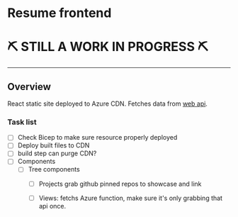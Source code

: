 # Resume frontend

# ⛏ STILL A WORK IN PROGRESS ⛏

------------------------------

## Overview
React static site deployed to Azure CDN. Fetches data from [web api](https://github.com/hughdtt/cloud-resume-backend).

### Task list
- [ ] Check Bicep to make sure resource properly deployed
- [ ] Deploy built files to CDN
- [ ] build step can purge CDN?
- [ ] Components
    - [ ] Tree components
        - [ ] Projects grab github pinned repos to showcase and link
        - [ ] Views: fetchs Azure function, make sure it's only grabbing that api once.

